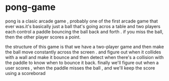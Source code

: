 # pong-game

pong is a clasic arcade game , probably one of the first arcade game that ever was.it's basically just a ball that's going acros a table and two players each control a paddle bouncing the ball back and forth . if you miss the ball, then the other player scores a point.

the structure of this game is that we have a two-player game and then make the ball move constantly across the screen .
and figure out when it collides with a wall and make it bounce and then detect when there's a collision with the paddle to know when to bounce it back.
finally we'll figure out when a user scores , when the paddle misses the ball , and we'll keep the score using a scoreborad

